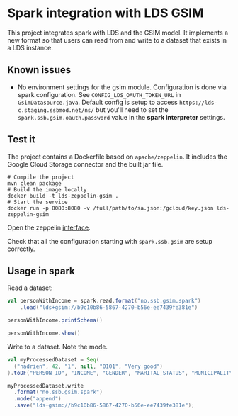 # Spark integration with LDS GSIM

This project integrates spark with LDS and the GSIM model. It implements a new format 
so that users can read from and write to a dataset that exists in a LDS instance. 

## Known issues

* No environment settings for the gsim module. Configuration is done via spark configuration. 
See `CONFIG_LDS_OAUTH_TOKEN_URL` in `GsimDatasource.java`. Default config is setup to access 
`https://lds-c.staging.ssbmod.net/ns/` but you'll need to set the `spark.ssb.gsim.oauth.password` 
value in the **spark interpreter** 
settings.
## Test it

The project contains a Dockerfile based on `apache/zeppelin`. It includes the Google Cloud 
Storage connector and the built jar file.

```
# Compile the project
mvn clean package
# Build the image locally
docker build -t lds-zeppelin-gsim .
# Start the service
docker run -p 8080:8080 -v /full/path/to/sa.json:/gcloud/key.json lds-zeppelin-gsim
```

Open the zeppelin [interface](http://localhost:8080/).

Check that all the configuration starting with `spark.ssb.gsim` are setup correctly.

## Usage in spark 

Read a dataset:  

```scala
val personWithIncome = spark.read.format("no.ssb.gsim.spark")
    .load("lds+gsim://b9c10b86-5867-4270-b56e-ee7439fe381e")

personWithIncome.printSchema()

personWithIncome.show()
```

Write to a dataset. Note the mode.  

```scala
val myProcessedDataset = Seq(
  ("hadrien", 42, "1", null, "0101", "Very good")
).toDF("PERSON_ID", "INCOME", "GENDER", "MARITAL_STATUS", "MUNICIPALITY", "DATA_QUALITY")

myProcessedDataset.write
  .format("no.ssb.gsim.spark")
  .mode("append")
  .save("lds+gsim://b9c10b86-5867-4270-b56e-ee7439fe381e");                        
```


